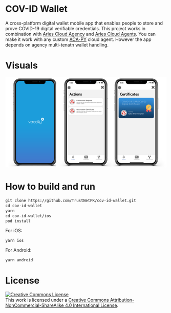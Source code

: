 # COV-ID Wallet
A cross-platform digital wallet mobile app that enables people to store and prove COVID-19 digital verifiable credentials. This project works in combination with [Aries Cloud Agency](https://github.com/TrustNetPK/aries-cloudagency-python) and [Aries Cloud Agents](https://github.com/TrustNetPK/cov-id-cloud-agent). You can make it work with any custom [ACA-PY](https://github.com/hyperledger/aries-cloudagent-python) cloud agent. However the app depends on agency multi-tenatn wallet handling.

# Visuals
![app screenshots](app-visuals.png)

# How to build and run
```
git clone https://github.com/TrustNetPK/cov-id-wallet.git
cd cov-id-wallet
yarn
cd cov-id-wallet/ios
pod install
```
For iOS:
```
yarn ios
```
For Android:
```
yarn android
```

# License 
<a rel="license" href="http://creativecommons.org/licenses/by-nc-sa/4.0/"><img alt="Creative Commons License" style="border-width:0" src="https://i.creativecommons.org/l/by-nc-sa/4.0/88x31.png" /></a><br />This work is licensed under a <a rel="license" href="http://creativecommons.org/licenses/by-nc-sa/4.0/">Creative Commons Attribution-NonCommercial-ShareAlike 4.0 International License</a>.
